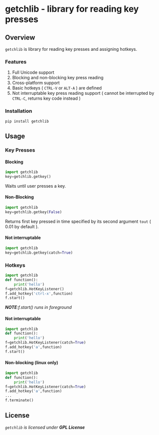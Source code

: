 # getchlib - library for reading key presses

## Overview
`getchlib` is library for reading key presses and assigning hotkeys.
### Features
1. Full Unicode support
1. Blocking and non-blocking key press reading
1. Cross-platform support
1. Basic hotkeys ( `CTRL-V` or `ALT-A` ) are defined
1. Not interruptable key press reading support ( cannot be interrupted by `CTRL-C`, returns key code instead )

### Installation
```
pip install getchlib
```
## Usage
### Key Presses
#### Blocking
```python
import getchlib
key=getchlib.getkey()
```
Waits until user presses a key.
#### Non-Blocking
```python
import getchlib
key=getchlib.getkey(False)
```
Returns first key pressed in time specified by its second argument `tout` ( 0.01 by default ).
#### Not interruptable 
```python
import getchlib
key=getchlib.getkey(catch=True)
```
### Hotkeys
```python
import getchlib
def function():
	print('hello')
f=getchlib.HotKeyListener()
f.add_hotkey('ctrl-x',function)
f.start()
```
***NOTE***:*f.start() runs in foreground*
#### Not interruptable
```python
import getchlib
def function():
	print('hello')
f=getchlib.HotKeyListener(catch=True)
f.add_hotkey('a',function)
f.start()
```
#### Non-blocking (linux only)
```python
import getchlib
def function():
	print('hello')
f=getchlib.HotKeyListener(catch=True)
f.add_hotkey('a',function)
...
f.terminate()
```
## License
*`getchlib` is licensed under* ***GPL License***
